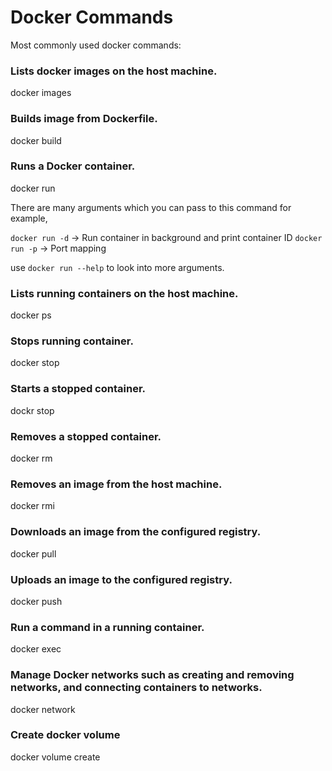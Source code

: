 # Docker Commands

Most commonly used docker commands:



### Lists docker images on the host machine.

docker images 


### Builds image from Dockerfile.

docker build 

### Runs a Docker container. 

docker run

There are many arguments which you can pass to this command for example,

`docker run -d` -> Run container in background and print container ID
`docker run -p` -> Port mapping

use `docker run --help` to look into more arguments.


### Lists running containers on the host machine.

docker ps 

### Stops running container.

docker stop 

### Starts a stopped container.

dockr stop

### Removes a stopped container.

docker rm

### Removes an image from the host machine.

docker rmi

### Downloads an image from the configured registry.

docker pull

### Uploads an image to the configured registry.

docker push

### Run a command in a running container.

docker exec

### Manage Docker networks such as creating and removing networks, and connecting containers to networks.

docker network

### Create docker volume

docker volume create
